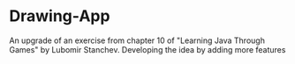 # Drawing-App
An upgrade of an exercise from chapter 10 of "Learning Java Through Games" by Lubomir Stanchev. Developing the idea by adding more features
